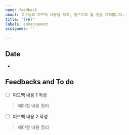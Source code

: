 ```yaml
---
name: feedback
about: 교수님의 피드백 내용을 적고, 앞으로의 할 일을 계획합니다. 
title: "[FB]"
labels: enhancement
assignees: ''

---
```


## Date
-

## Feedbacks and To do
- [ ] 피드백 내용 1 작성
> 해야할 내용 정리


- [ ] 피드백 내용 2 작성
> 해야할 내용 정리